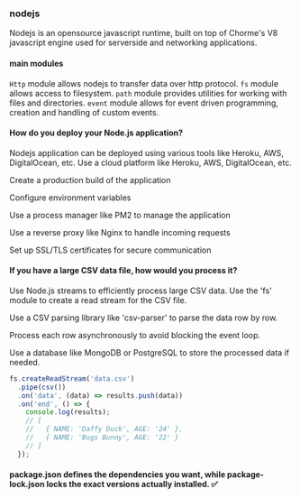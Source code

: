 ### nodejs

Nodejs is an opensource javascript runtime, built on top of Chorme's V8 javascript engine used for serverside and networking applications.


#### main modules

`Http` module allows nodejs to transfer data over http protocol.
`fs` module allows access to filesystem.
`path` module provides utilities for working with files and directories.
`event` module allows for event driven programming, creation and handling of custom events.

#### How do you deploy your Node.js application?

Nodejs application can be deployed using various tools like Heroku, AWS, DigitalOcean, etc.
Use a cloud platform like Heroku, AWS, DigitalOcean, etc.

Create a production build of the application

Configure environment variables

Use a process manager like PM2 to manage the application

Use a reverse proxy like Nginx to handle incoming requests

Set up SSL/TLS certificates for secure communication


####  If you have a large CSV data file, how would you process it?

Use Node.js streams to efficiently process large CSV data.
Use the 'fs' module to create a read stream for the CSV file.

Use a CSV parsing library like 'csv-parser' to parse the data row by row.

Process each row asynchronously to avoid blocking the event loop.

Use a database like MongoDB or PostgreSQL to store the processed data if needed.
```js
fs.createReadStream('data.csv')
  .pipe(csv())
  .on('data', (data) => results.push(data))
  .on('end', () => {
    console.log(results);
    // [
    //   { NAME: 'Daffy Duck', AGE: '24' },
    //   { NAME: 'Bugs Bunny', AGE: '22' }
    // ]
  });
```


#### package.json defines the dependencies you want, while package-lock.json locks the exact versions actually installed. ✅